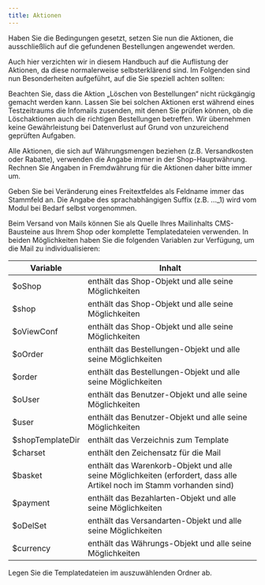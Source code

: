```yaml
---
title: Aktionen
---
```


Haben Sie die Bedingungen gesetzt, setzen Sie nun die Aktionen, die ausschließlich auf die gefundenen Bestellungen angewendet werden.

Auch hier verzichten wir in diesem Handbuch auf die Auflistung der Aktionen, da diese normalerweise selbsterklärend sind. Im Folgenden sind nun Besonderheiten aufgeführt, auf die Sie speziell achten sollten:

Beachten Sie, dass die Aktion „Löschen von Bestellungen“ nicht rückgängig gemacht werden kann. Lassen Sie bei solchen Aktionen erst während eines Testzeitraums die Infomails zusenden, mit denen Sie prüfen können, ob die Löschaktionen auch die richtigen Bestellungen betreffen. Wir übernehmen keine Gewährleistung bei Datenverlust auf Grund von unzureichend geprüften Aufgaben.

Alle Aktionen, die sich auf Währungsmengen beziehen (z.B. Versandkosten oder Rabatte), verwenden die Angabe immer in der Shop-Hauptwährung. Rechnen Sie Angaben in Fremdwährung für die Aktionen daher bitte immer um.

Geben Sie bei Veränderung eines Freitextfeldes als Feldname immer das Stammfeld an. Die Angabe des sprachabhängigen Suffix (z.B. ..._1) wird vom Modul bei Bedarf selbst
vorgenommen.

Beim Versand von Mails können Sie als Quelle Ihres Mailinhalts CMS-Bausteine aus Ihrem Shop oder komplette Templatedateien verwenden. In beiden Möglichkeiten haben Sie die folgenden Variablen zur Verfügung, um die Mail zu individualisieren:

| Variable			| Inhalt  																												|
|-------------------|-----------------------------------------------------------------------------------------------------------------------|
| $oShop  			| enthält das Shop-Objekt und alle seine Möglichkeiten  																|
| $shop  			| enthält das Shop-Objekt und alle seine Möglichkeiten  																|
| $oViewConf		| enthält das Shop-Objekt und alle seine Möglichkeiten  																|
| $oOrder			| enthält das Bestellungen-Objekt und alle seine Möglichkeiten  														|
| $order			| enthält das Bestellungen-Objekt und alle seine Möglichkeiten  														|
| $oUser			| enthält das Benutzer-Objekt und alle seine Möglichkeiten  															|
| $user				| enthält das Benutzer-Objekt und alle seine Möglichkeiten  															|
| $shopTemplateDir 	| enthält das Verzeichnis zum Template  																				|
| $charset			| enthält den Zeichensatz für die Mail  																				|
| $basket			| enthält das Warenkorb-Objekt und alle seine Möglichkeiten (erfordert, dass alle Artikel noch im Stamm vorhanden sind)	|
| $payment			| enthält das Bezahlarten-Objekt und alle seine Möglichkeiten 															|
| $oDelSet			| enthält das Versandarten-Objekt und alle seine Möglichkeiten															|
| $currency			| enthält das Währungs-Objekt und alle seine Möglichkeiten																|

Legen Sie die Templatedateien im auszuwählenden Ordner ab.
